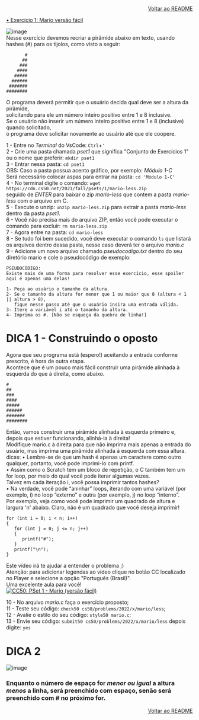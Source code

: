 <p align="right">
   <a href="https://patyfil.github.io/cs50-cc50-harvard/README.md">Voltar ao README</a>
</p>

[•	Exercício 1: Mario versão fácil](https://cs50.harvard.edu/x/2022/psets/1/mario/less/)   

![image](https://user-images.githubusercontent.com/41968938/205998511-bfd5ed1c-8901-4e23-8879-c88801c7b4cd.png)  
Nesse exercício devemos recriar a pirâmide abaixo em texto, usando hashes (#) para os tijolos, como visto a seguir:  

```
       #
      ##
     ###
    ####
   #####
  ######
 #######
########
```

O programa deverá permitir que o usuário decida qual deve ser a altura da pirâmide,  
solicitando para ele um número inteiro positivo entre 1 e 8 inclusive.  
Se o usuário não inserir um número inteiro positivo entre 1 e 8 (inclusive) quando solicitado,  
o programa deve solicitar novamente ao usuário até que ele coopere.  


1 - Entre no *Terminal* do VsCode: `Ctrl`+`'`  
2 - Crie uma pasta chamada *pset1* que significa "Conjunto de Exercícios 1" ou o nome que preferir: `mkdir pset1`  
3 - Entrar nessa pasta: `cd pset1`  
OBS: Caso a pasta possua acento gráfico, por exemplo: *Módulo 1-C*  
Será necessário colocar aspas para entrar na pasta: `cd 'Módulo 1-C'`  
4 - No terminal digite o comando: `wget https://cdn.cs50.net/2021/fall/psets/1/mario-less.zip`  
seguido de *ENTER* para baixar o zip *mario-less* que contem a pasta *mario-less* com o arquivo em C.  
5 - Execute o unzip: `unzip mario-less.zip` para extrair a pasta *mario-less* dentro da pasta *pset1*.  
6 - Você não precisa mais do arquivo ZIP, então você pode executar o comando para excluir: `rm mario-less.zip`  
7 - Agora entre na pasta: `cd mario-less`  
8 - Se tudo foi bem sucedido, você deve executar o comando `ls` que listará os arquivos dentro dessa pasta, nesse caso deverá ter o arquivo *mario.c*   
9 - Adicione um novo arquivo chamado *pseudocodigo.txt* dentro do seu diretório mario e cole o pseudocódigo de exemplo:  
```
PSEUDOCÓDIGO:  
Existe mais de uma forma para resolver esse exercício, esse spoiler aqui é apenas uma delas!  

1- Peça ao usuário o tamanho da altura.  
2- Se o tamanho da altura for menor que 1 ou maior que 8 (altura < 1 || altura > 8),   
   fique nesse passo até que o usuário insira uma entrada válida.  
3- Itere a variável i até o tamanho da altura.  
4- Imprima os #. [Não se esqueça da quebra de linha!]  
```

# DICA 1 - Construindo o oposto  
Agora que seu programa está (espero!) aceitando a entrada conforme prescrito, é hora de outra etapa.  
Acontece que é um pouco mais fácil construir uma pirâmide alinhada à esquerda do que à direita, como abaixo.  
```
#
##
###
####
#####
######
#######
########
```

Então, vamos construir uma pirâmide alinhada à esquerda primeiro e, depois que estiver funcionando, alinhá-la à direita!  
Modifique mario.c à direita para que não imprima mais apenas a entrada do usuário, mas imprima uma pirâmide alinhada à esquerda com essa altura.  
dicas:
•	Lembre-se de que um hash é apenas um caractere como outro qualquer, portanto, você pode imprimi-lo com printf.  
•	Assim como o Scratch tem um bloco de repetição, o C também tem um for loop, por meio do qual você pode iterar algumas vezes.  
Talvez em cada iteração i, você possa imprimir tantos hashes?  
•	Na verdade, você pode “aninhar” loops, iterando com uma variável (por exemplo, i) no loop “externo” e outra (por exemplo, j) no loop “interno”.  
Por exemplo, veja como você pode imprimir um quadrado de altura e largura 'n' abaixo. Claro, não é um quadrado que você deseja imprimir!
```
for (int i = 0; i < n; i++)
{
   for (int j = 0; j <= n; j++)
   {
      printf("#");
   }
   printf("\n");
}
```

Este vídeo irá te ajudar a entender o problema ;)  
Atenção: para adicionar legendas ao vídeo clique no botão CC localizado no Player e selecione a opção "Português (Brasil)".  
Uma excelente aula para você!  
[![CC50: PSet 1 - Mario (versão fácil)](https://img.shields.io/badge/-mario--less-white?style=flat-square&logo=Youtube&logoColor=red&link=https://bit.ly/laboratoriomaker)](https://www.youtube.com/watch?v=8HciXXDwUfU)

10 - No arquivo *mario.c* faça o exercício proposto;   
11 - Teste seu código: `check50 cs50/problems/2022/x/mario/less`;  
12 - Avalie o estilo do seu código: `style50 mario.c`;  
13 - Envie seu código: `submit50 cs50/problems/2022/x/mario/less` depois digite: `yes`  

# DICA 2
![image](https://user-images.githubusercontent.com/41968938/206001936-4872cc4a-c7a7-403a-9517-8d5aac5f7fe3.png)
### Enquanto o número de espaço for *menor ou igual* a altura *menos* a linha, será preenchido com espaço, senão será preenchido com # no próximo for.


<p align="right">
   <a href="https://patyfil.github.io/cs50-cc50-harvard/README.md">Voltar ao README</a>
</p>
